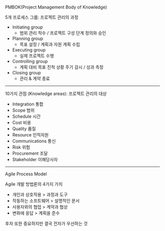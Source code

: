 PMBOK(Project Management Body of Knowledge)

5개 프로세스 그룹: 프로젝트 관리의 과정

* Initiating group
  * 범위 관리 착수 / 프로젝트 구성 단계 정의와 승인
* Planning group
  * 목표 설정 / 계획과 자원 계획 수립
* Executing group
  * 실제 프로젝트 수행
* Controlling group
  * 계획 대비 목표 진척 상황 주기 감시 / 성과 측정
* Closing group
  * 관리 & 계약 종료

---

10가지 관점 (Knowledge areas): 프로젝트 관리의 대상

* Integration 통합
* Scope 범위 
* Schedule 시간 
* Cost 비용
* Quality 품질
* Resource 인적자원
* Communications 통신
* Risk 위험
* Procurement 조달
* Stakeholder 이해당사자

---

Agile Process Model

Agile 개발 방법론의 4가지 가치

* 개인과 상호작용 > 과정과 도구
* 작동하는 소프트웨어 > 설명적인 문서
* 사용자와의 협업 > 계약과 협상
* 변화에 응답 > 계획을 준수

후자 또한 중요하지만 결국 전자가 우선하는 것

